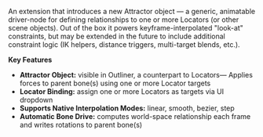 
An extension that introduces a new Attractor object — a generic, animatable driver-node for defining
relationships to one or more Locators (or other scene objects). Out of the box it powers
keyframe-interpolated "look-at" constraints, but may be extended in the future to include additional
constraint logic (IK helpers, distance triggers, multi-target blends, etc.).

**Key Features**

- **Attractor Object:** visible in Outliner, a counterpart to Locators— Applies forces to parent
bone(s) using one or more Locator targets
- **Locator Binding:** assign one or more Locators as targets via UI dropdown
- **Supports Native Interpolation Modes:** linear, smooth, bezier, step
- **Automatic Bone Drive:** computes world-space relationship each frame and writes rotations to
parent bone(s)
<!-- - **Extensible Architecture:** hook custom constraint functions (springs, limits, weighted blends)
without modifying target objects -->


